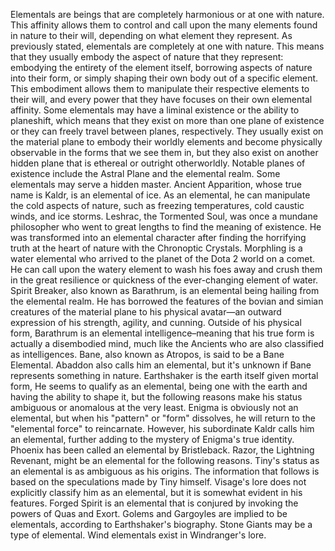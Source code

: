 Elementals are beings that are completely harmonious or at one with nature. This affinity allows them to control and call upon the many elements found in nature to their will, depending on what element they represent.
As previously stated, elementals are completely at one with nature. This means that they usually embody the aspect of nature that they represent: embodying the entirety of the element itself, borrowing aspects of nature into their form, or simply shaping their own body out of a specific element. This embodiment allows them to manipulate their respective elements to their will, and every power that they have focuses on their own elemental affinity.
Some elementals may have a liminal existence or the ability to planeshift, which means that they exist on more than one plane of existence or they can freely travel between planes, respectively. They usually exist on the material plane to embody their worldly elements and become physically observable in the forms that we see them in, but they also exist on another hidden plane that is ethereal or outright otherworldly. Notable planes of existence include the Astral Plane and the elemental realm.
Some elementals may serve a hidden master.
Ancient Apparition, whose true name is Kaldr, is an elemental of ice. As an elemental, he can manipulate the cold aspects of nature, such as freezing temperatures, cold caustic winds, and ice storms.
Leshrac, the Tormented Soul, was once a mundane philosopher who went to great lengths to find the meaning of existence. He was transformed into an elemental character after finding the horrifying truth at the heart of nature with the Chronoptic Crystals.
Morphling is a water elemental who arrived to the planet of the Dota 2 world on a comet. He can call upon the watery element to wash his foes away and crush them in the great resilience or quickness of the ever-changing element of water.
Spirit Breaker, also known as Barathrum, is an elemental being hailing from the elemental realm. He has borrowed the features of the bovian and simian creatures of the material plane to his physical avatar—an outward expression of his strength, agility, and cunning. Outside of his physical form, Barathrum is an elemental intelligence–meaning that his true form is actually a disembodied mind, much like the Ancients who are also classified as intelligences.
Bane, also known as Atropos, is said to be a Bane Elemental. Abaddon also calls him an elemental, but it's unknown if Bane represents something in nature.
Earthshaker is the earth itself given mortal form, He seems to qualify as an elemental, being one with the earth and having the ability to shape it, but the following reasons make his status ambiguous or anomalous at the very least.
Enigma is obviously not an elemental, but when his "pattern" or "form" dissolves, he will return to the "elemental force" to reincarnate. However, his subordinate Kaldr calls him an elemental, further adding to the mystery of Enigma's true identity.
Phoenix has been called an elemental by Bristleback.
Razor, the Lightning Revenant, might be an elemental for the following reasons.
Tiny's status as an elemental is as ambiguous as his origins. The information that follows is based on the speculations made by Tiny himself.
Visage's lore does not explicitly classify him as an elemental, but it is somewhat evident in his features.
Forged Spirit is an elemental that is conjured by invoking the powers of Quas and Exort.
Golems and Gargoyles are implied to be elementals, according to Earthshaker's biography.
Stone Giants may be a type of elemental.
Wind elementals exist in  Windranger's lore.
